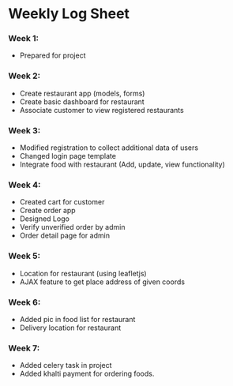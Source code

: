 # Weekly Log Sheet

### Week 1:

- Prepared for project


### Week 2:

- Create restaurant app (models, forms)
- Create basic dashboard for restaurant
- Associate customer to view registered restaurants 


### Week 3:

- Modified registration to collect additional data of users
- Changed login page template
- Integrate food with restaurant (Add, update, view functionality) 


### Week 4:

- Created cart for customer 
- Create order app
- Designed Logo
- Verify unverified order by admin
- Order detail page for admin


### Week 5:

- Location for restaurant (using leafletjs)
- AJAX feature to get place address of given coords

### Week 6:

- Added pic in food list for restaurant
- Delivery location for restaurant

### Week 7:
- Added celery task in project
- Added khalti payment for ordering foods.